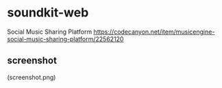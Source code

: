 # soundkit-web
Social Music Sharing Platform
https://codecanyon.net/item/musicengine-social-music-sharing-platform/22562120
## screenshot
(screenshot.png)